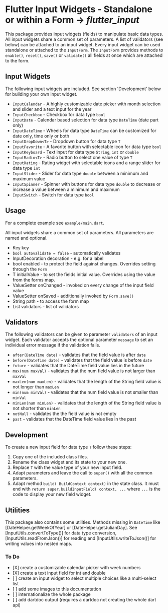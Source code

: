 # Flutter Input Widgets - Standalone or within a Form &rarr; <i>flutter_input</i>
This package provides input widgets (fields) to manipulate basic data types.
All input widgets share a common set of parameters.
A list of validators (see below) can be attached to an input widget.
Every input widget can be used standalone or attached to the `InputForm`.
The `InputForm` provides methods to `enable()`, `reset()`, `save()` or `validate()`
all fields at once which are attached to the form.

## Input Widgets
The following input widgets are included.
See section 'Development' below for building your own input widget.
* `InputCalendar` - A highly customizable date picker with month selection and slider and a text input for the year
* `InputCheckbox` - Checkbox for data type `bool`
* `InputDate` - Calendar based selection for data type `DateTime` (date part only)
* `InputDateTime` - Wheels for data type `DateTime` can be customized for date only, time only or both
* `InputDropDown<T>` - Dropdown button for data type `T`
* `InputFavorite` - A favorite button with selectable icon for data type `bool`
* `InputKeyboard` - Text input for data type `String`, `int` or `double`
* `InputRadio<T>` - Radio button to select one value of type `T`
* `InputRating` - Rating widget with selectable icons and a range slider for data type `int`
* `InputSlider` - Slider for data type `double` between a minimum and maximum value
* `InputSpinner` - Spinner with buttons for data type `double` to decrease or increase a value
 between a minimum and maximum
* `InputSwitch` - Switch for data type `bool`


## Usage

For a complete example see `example/main.dart`.

All input widgets share a common set of parameters.
All parameters are named and optional.

* Key key
* `bool autovalidate = false` - automatically validates  
* InputDecoration decoration - e.g. for a label
* bool enabled - to protect the field against changes. Overrides
setting through the `Form`
* T initialValue - to set the fields initial value. Overrides using
the value from the forms map.
* ValueSetter<T> onChanged - invoked on every change
 of the input field value
* ValueSetter<T> onSaved - additionally invoked by `Form.save()`
* String path - to access the form map
* List<InputValidator> validators - list of validators

## Validators
The following validators can be given to parameter `validators`
of an input widget. Each validator accepts the optional parameter
`message` to set an individual error message if the validation fails.
* `after(DateTime date)` - validates that the field value
 is after `date`
* `before(DateTime date)` - validates that the field value
 is before `date`
* `future` - validates that the DateTime field value
 lies in the future
* `max(num maxVal)` - validates that the num field value
 is not larger than `maxVal` 
* `maxLen(num maxLen)` - validates that the length of the String
 field value is not longer than `maxLen` 
* `min(num minVal)` - validates that the num field value
 is not smaller than `minVal` 
* `minLen(num minLen)` - validates that the length of the String
 field value is not shorter than `minLen` 
* `notNull` - validates the the field value is not empty
* `past` - validates that the DateTime field value
 lies in the past

## Development
To create a new input field for data type `T` follow these steps:
1. Copy one of the included class files.
1. Rename the class widget and its state to your new one. 
1. Replace `T` with the value type of your new input field.
1. Adapt parameters and leave the call to `super()` with
 all the common parameters.
1. Adapt method `build( BuildContext context)` in the state class.
 It must end with `return super.buildInputField( context, ...` where
 `...` is the code to display your new field widget.

## Utilities
This package also contains some utilities.
Methods missing in `DateTime` like [DateHelper.getWeekOfYear]
or [DateHelper.getJulianDay]. 
See [InputUtils.convertToType()] for data type conversion, 
[InputUtils.readFromJson()] for reading and [InputUtils.writeToJson()]
for writing values into nested maps.

### To Do
* \[X\] create a customizable calendar picker with week numbers
* \[X\] create a text input field for int and double
* \[ \] create an input widget to select multiple choices like a
 multi-select list
* \[ \] add some images to this documentation
* \[ \] internationalize the whole package 
* \[ \] add dartdoc output
 (requires a dartdoc not creating the whole dart api)
